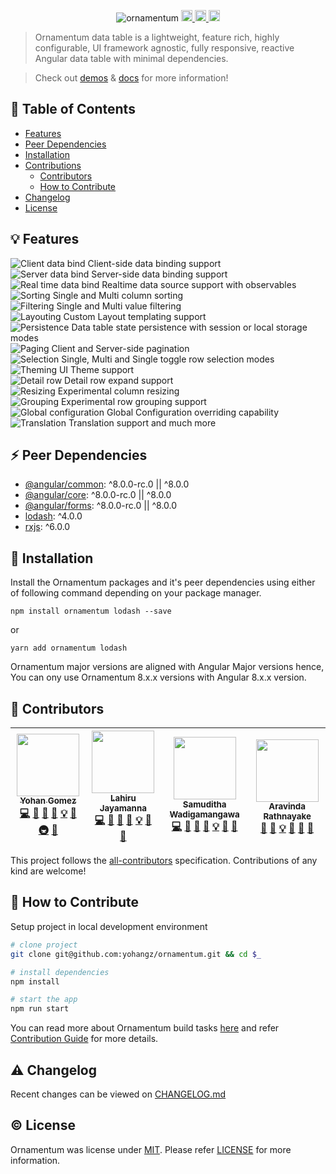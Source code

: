 <p align="center">
  <img src="https://ornamentum.app/assets/docs/ornamentum.svg" alt="ornamentum"/>
  
  <a href="https://travis-ci.org/yohangz/ornamentum">
    <img src="https://travis-ci.org/yohangz/ornamentum.svg?branch=master" alt="travis build" height="18">
  </a>
  <a href="https://github.com/yohangz/ornamentum/blob/master/LICENSE">
    <img src="https://img.shields.io/badge/license-MIT-blue.svg?style=flat" alt="license" height="18">
  </a>  
  <a href="https://badge.fury.io/js/ornamentum">
    <img src="https://badge.fury.io/js/ornamentum.svg" alt="npm version" height="18">
  </a>
</p>

> Ornamentum data table is a lightweight, feature rich, highly configurable, UI framework agnostic, fully responsive, reactive Angular data table with minimal dependencies. 

> Check out [demos](https://ornamentum.app) & [docs](https://ornamentum.app/api-docs/) for more information!

## :book: Table of Contents

  - [Features](#bulb-features)
  - [Peer Dependencies](#zap-peer-dependencies)
  - [Installation](#rocket-installation)
  - [Contributions](#palm_tree-contributions)
    - [Contributors](#dizzy-contributors)    
    - [How to Contribute](#seedling-how-to-contribute)
  - [Changelog](#warning-changelog)
  - [License](#copyright-license)
  
## :bulb: Features

<img src="https://ornamentum.app/assets/docs/data-client.svg" alt="Client data bind"/> Client-side data binding support </br>
<img src="https://ornamentum.app/assets/docs/data-server.svg" alt="Server data bind"/> Server-side data binding support </br>
<img src="https://ornamentum.app/assets/docs/data-realtime.svg" alt="Real time data bind"/> Realtime data source support with observables </br>
<img src="https://ornamentum.app/assets/docs/sort.svg" alt="Sorting"/> Single and Multi column sorting </br>
<img src="https://ornamentum.app/assets/docs/filter.svg" alt="Filtering"/> Single and Multi value filtering </br>
<img src="https://ornamentum.app/assets/docs/layout.svg" alt="Layouting"/> Custom Layout templating support </br>
<img src="https://ornamentum.app/assets/docs/persist.svg" alt="Persistence"/> Data table state persistence with session or local storage modes </br>
<img src="https://ornamentum.app/assets/docs/paging.svg" alt="Paging"/> Client and Server-side pagination </br>
<img src="https://ornamentum.app/assets/docs/select.svg" alt="Selection"/> Single, Multi and Single toggle row selection modes </br>
<img src="https://ornamentum.app/assets/docs/palette.svg" alt="Theming"/> UI Theme support </br>
<img src="https://ornamentum.app/assets/docs/row-expand.svg" alt="Detail row"/> Detail row expand support </br>
<img src="https://ornamentum.app/assets/docs/resize.svg" alt="Resizing"/> Experimental column resizing </br>
<img src="https://ornamentum.app/assets/docs/group.svg" alt="Grouping"/> Experimental row grouping support </br>
<img src="https://ornamentum.app/assets/docs/event-bind.svg" alt="Global configuration"/> Global Configuration overriding capability </br>
<img src="https://ornamentum.app/assets/docs/translate.svg" alt="Translation"/> Translation support and much more

## :zap: Peer Dependencies

- [@angular/common](https://www.npmjs.com/package/@angular/common): ^8.0.0-rc.0 || ^8.0.0
- [@angular/core](https://www.npmjs.com/package/@angular/core): ^8.0.0-rc.0 || ^8.0.0
- [@angular/forms](https://www.npmjs.com/package/@angular/forms): ^8.0.0-rc.0 || ^8.0.0
- [lodash](https://www.npmjs.com/package/lodash): ^4.0.0
- [rxjs](https://www.npmjs.com/package/rxjs): ^6.0.0

## :rocket: Installation

Install the Ornamentum packages and it's peer dependencies using either of following command depending on your package manager.

```npm install ornamentum lodash --save```

or

```yarn add ornamentum lodash```

Ornamentum major versions are aligned with Angular Major versions hence, You can ony use Ornamentum 8.x.x versions with Angular 8.x.x version.

## :palm_tree: Contributors

<!-- ALL-CONTRIBUTORS-LIST:START - Do not remove or modify this section -->
| [<img src="https://avatars2.githubusercontent.com/u/5279079?s=400&v=4" width="100px;"/><br /><sub><b>Yohan Gomez</b></sub>][yohan-profile]<br />[💻](https://github.com/yohangz/ornamentum/commits?author=yohangz "Code") [💬](https://github.com/yohangz/ornamentum/issues "Answering Questions") [📖](https://ornamentum.app "Documentation") [🎨](#design-yohangz "Design") [💡](https://ornamentum.app/feature/data-table/overview "Examples") [🤔](#ideas-yohangz "Ideas & Planning") [🚇](https://github.com/yohangz/ornamentum/blob/master/.travis.yml "Infrastructure") [👀](https://github.com/yohangz/ornamentum/pulls "Review Pull Requests") | [<img src="https://avatars1.githubusercontent.com/u/6312524?s=460&v=4" width="100px;"/><br /><sub><b>Lahiru Jayamanna</b></sub>][lahiru-profile]<br />[💻](https://github.com/yohangz/ornamentum/commits?author=lahiruz "Code") [💬](https://github.com/yohangz/ornamentum/issues "Answering Questions") [📖](https://ornamentum.app "Documentation") [🎨](#design-lahiruz "Design") [💡](https://ornamentum.app/feature/data-table/overview "Examples") [🤔](#ideas-lahiruz "Ideas & Planning") [👀](https://github.com/yohangz/ornamentum/pulls "Review Pull Requests") | [<img src="https://avatars3.githubusercontent.com/u/35022498?s=460&v=4" width="100px;"/><br /><sub><b>Samuditha Wadigamangawa</b></sub>][samuditha-profile]<br />[💻](https://github.com/yohangz/ornamentum/commits?author=samudithaw "Code") [💬](https://github.com/yohangz/ornamentum/issues "Answering Questions") [📖](https://ornamentum.app "Documentation") [🎨](#design-samudithaw "Design") [💡](https://ornamentum.app/feature/data-table/overview "Examples") [🤔](#ideas-samudithaw "Ideas & Planning") [👀](https://github.com/yohangz/ornamentum/pulls "Review Pull Requests") | [<img src="https://avatars2.githubusercontent.com/u/29842949?s=460&v=4" width="100px;"/><br /><sub><b>Aravinda Rathnayake</b></sub>][aravinda-profile]<br />[💬](https://github.com/yohangz/ornamentum/issues "Answering Questions") [📖](https://ornamentum.app "Documentation") [💡](https://ornamentum.app/feature/data-table/overview "Examples") [🤔](#ideas-samudithaw "Ideas & Planning") [👀](https://github.com/yohangz/ornamentum/pulls "Review Pull Requests") [🐛](https://github.com/yohangz/ornamentum/issues "Bug Reports") |
| :---: | :---: | :---: | :---: |
<!-- ALL-CONTRIBUTORS-LIST:END -->

This project follows the [all-contributors](https://github.com/kentcdodds/all-contributors) specification.
Contributions of any kind are welcome!

## :seedling: How to Contribute

Setup project in local development environment

```sh
# clone project
git clone git@github.com:yohangz/ornamentum.git && cd $_

# install dependencies
npm install

# start the app
npm run start
```
You can read more about Ornamentum build tasks [here](https://github.com/yohangz/ornamentum/blob/master/docs/BUILD_TASK.md) and refer [Contribution Guide](https://github.com/yohangz/ornamentum/blob/master/docs/CONTRIBUTING.md) for more details.

## :warning: Changelog

Recent changes can be viewed on [CHANGELOG.md](https://github.com/yohangz/ornamentum/blob/master/docs/CHANGELOG.md)

## :copyright: License

Ornamentum was license under [MIT](https://opensource.org/licenses/MIT). Please refer [LICENSE][license] for more information.

[license]: https://github.com/yohangz/ornamentum/blob/master/LICENSE

[yohan-profile]: https://github.com/yohangz
[lahiru-profile]: https://github.com/lahiruz
[samuditha-profile]: https://github.com/samudithaw
[aravinda-profile]: https://github.com/aravindarr
